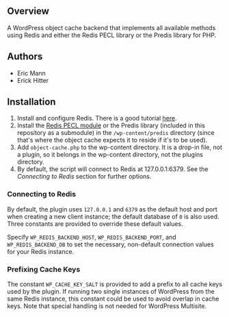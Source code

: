 ## Overview

A WordPress object cache backend that implements all available methods using Redis and either the Redis PECL library or the Predis library for PHP.

## Authors

* Eric Mann
* Erick Hitter

## Installation
1. Install and configure Redis. There is a good tutorial [here](http://www.saltwebsites.com/2012/install-redis-245-service-centos-6).
2. Install the [Redis PECL module](http://pecl.php.net/package/redis) or the Predis library (included in this repository as a submodule) in the `/wp-content/predis` directory (since that's where the object cache expects it to reside if it's to be used).
3. Add `object-cache.php` to the wp-content directory. It is a drop-in file, not a plugin, so it belongs in the wp-content directory, not the plugins directory.
4. By default, the script will connect to Redis at 127.0.0.1:6379. See the *Connecting to Redis* section for further options.

### Connecting to Redis ###

By default, the plugin uses `127.0.0.1` and `6379` as the default host and port when creating a new client instance; the default database of `0` is also used. Three constants are provided to override these default values.

Specify `WP_REDIS_BACKEND_HOST`, `WP_REDIS_BACKEND_PORT`, and `WP_REDIS_BACKEND_DB` to set the necessary, non-default connection values for your Redis instance.

### Prefixing Cache Keys ###
The constant `WP_CACHE_KEY_SALT` is provided to add a prefix to all cache keys used by the plugin. If running two single instances of WordPress from the same Redis instance, this constant could be used to avoid overlap in cache keys. Note that special handling is not needed for WordPress Multisite.